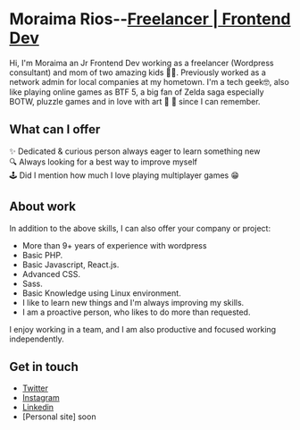 # Moraima Rios--[Freelancer | Frontend Dev](https://github.com/mripz)
Hi, I'm Moraima an Jr Frontend Dev working as a freelancer (Wordpress consultant) and mom of two amazing kids 👦‍👦. Previously worked as a network admin for local companies at my hometown. I'm a tech geek🤓, also like playing online games as BTF 5, a big fan of Zelda saga especially BOTW, pluzzle games and in love with art 🥰 🎨 since I can remember.

## What can I offer
✨  Dedicated & curious person always eager to learn something new  
🔍  Always looking for a best way to improve myself  
🕹  Did I mention how much I love playing multiplayer games 😁  

## About work
In addition to the above skills, I can also offer your company or project:

- More than 9+ years of experience with wordpress
- Basic PHP.
- Basic Javascript, React.js.
- Advanced CSS.
- Sass.
- Basic Knowledge using Linux environment.
- I like to learn new things and I'm always improving my skills.
- I am a proactive person, who likes to do more than requested.

I enjoy working in a team, and I am also productive and focused working independently.

## Get in touch
* [Twitter](https://twitter.com/moraimarp)
* [Instagram](https://www.instagram.com/moraimarp/)
* [Linkedin](https://www.linkedin.com/in/moraimarp/)
* [Personal site] soon
